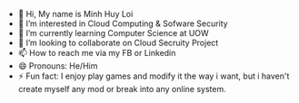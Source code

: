 - 👋 Hi, My name is Minh Huy Loi
- 👀 I’m interested in Cloud Computing & Sofware Security
- 🌱 I’m currently learning Computer Science at UOW
- 💞️ I’m looking to collaborate on Cloud Secruity Project 
- 📫 How to reach me via my FB or Linkedin
- 😄 Pronouns: He/Him
- ⚡ Fun fact: I enjoy play games and modify it the way i want, but i haven't create myself any mod or break into any online system.

